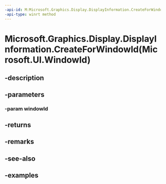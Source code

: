 ```yaml
---
-api-id: M:Microsoft.Graphics.Display.DisplayInformation.CreateForWindowId(Microsoft.UI.WindowId)
-api-type: winrt method
---
```


# Microsoft.Graphics.Display.DisplayInformation.CreateForWindowId(Microsoft.UI.WindowId)

<!--
public static Microsoft.Graphics.Display.DisplayInformation CreateForWindowId (Microsoft.UI.WindowId windowId);
-->

## -description

## -parameters

### -param windowId

## -returns

## -remarks

## -see-also

## -examples
